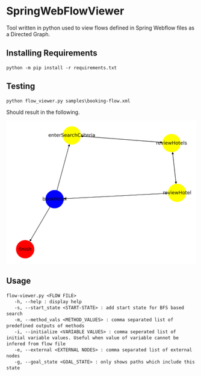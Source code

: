 # SpringWebFlowViewer
Tool written in python used to view flows defined in Spring Webflow files as a Directed Graph. 

## Installing Requirements
```
python -m pip install -r requirements.txt
```

## Testing
```
python flow_viewer.py samples\booking-flow.xml
```

Should result in the following.

![Screenshot](Figure_1.png)

## Usage
```
flow-viewer.py <FLOW FILE> 
   -h, --help : display help
   -s, --start_state <START-STATE> : add start state for BFS based search
   -m, --method_vals <METHOD_VALUES> : comma separated list of predefined outputs of methods
   -i, --initialize <VARIABLE VALUES> : comma seperated list of initial variable values. Useful when value of variable cannot be infered from flow file
   -e, --external <EXTERNAL NODES> : comma separated list of external nodes
   -g, --goal_state <GOAL_STATE> : only shows paths which include this state

```
